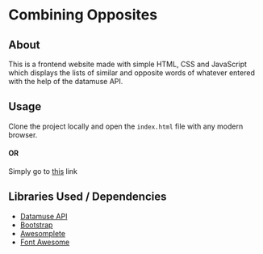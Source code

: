 # Combining Opposites

## About
This is a frontend website made with simple HTML, CSS and JavaScript which displays the lists of similar and opposite words of whatever entered with the help of the datamuse API. 

## Usage
Clone the project locally and open the `index.html` file with any modern browser.
#### OR
Simply go to [this](https://iamsdas.github.io/combining-opposites/) link

## Libraries Used / Dependencies
* [Datamuse API](https://www.datamuse.com/api/)
* [Bootstrap](https://getbootstrap.com/)
* [Awesomplete](https://github.com/LeaVerou/awesomplete)
* [Font Awesome](https://fontawesome.com/)